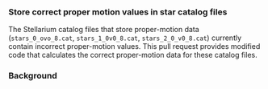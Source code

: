 ### Store correct proper motion values in star catalog files

The Stellarium catalog files that store proper-motion data (`stars_0_ovo_8.cat`, `stars_1_0v0_8.cat`, `stars_2_0_v0_8.cat`) 
currently contain incorrect proper-motion values.  This pull request provides modified code that
calculates the correct proper-motion data for these catalog files.

### Background


